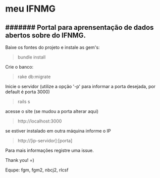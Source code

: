 # meu IFNMG

####### Portal para aprensentação de dados abertos sobre do IFNMG.
---

Baixe os fontes do projeto e instale as gem's:
> bundle install

Crie o banco:
> rake db:migrate

Inicie o servidor (utilize a opção '-p' para informar a porta desejada, por default é porta 3000)
> rails s 

acesse o site (se mudou a porta alterar aqui)
> http://localhost:3000

se estiver instalado em outra máquina informe o IP
> http://[ip-servidor]:[porta]

Para mais informações registre uma issue.

Thank you! =)

Equpe:
fgm, fgm2, nbcj2, rlcsf
